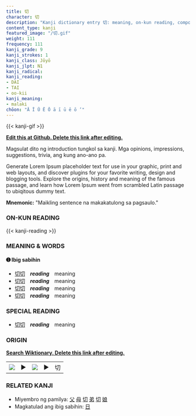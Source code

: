 ```yaml
---
title: 切
character: 切
description: "Kanji dictionary entry 切: meaning, on-kun reading, compounds, origin, related kanji"
content_type: kanji
featured_image: "/切.gif"
weight: 111
frequency: 111
kanji_grade: 9
kanji_strokes: 1
kanji_class: Jōyō
kanji_jlpt: N1
kanji_radical: 
kanji_reading: 
- DAI
- TAI
- oo-kii
kanji_meaning:
- malaki
chōon: "Ā Ī Ū Ē Ō ā ī ū ē ō ’"
---
```

[//]: # (Don't edit the line below. Kanji animated GIF code is automatically generated.)
{{< kanji-gif >}}

[//]: # (Edit below this line.)

**[Edit this at Github. Delete this link after editing.](https://github.com/tim0g/tim/tree/main/content/kanji/切/index.md)**

Magsulat dito ng introduction tungkol sa kanji. Mga opinions, impressions, suggestions, trivia, ang kung ano-ano pa.

Generate Lorem Ipsum placeholder text for use in your graphic, print and web layouts, and discover plugins for your favorite writing, design and blogging tools. Explore the origins, history and meaning of the famous passage, and learn how Lorem Ipsum went from scrambled Latin passage to ubiqitous dummy text.
 
**Mnemonic:** "Maikling sentence na makakatulong sa pagsaulo."

### ON-KUN READING

[//]: # (Don't edit the line below. ON-KUN READING code is automatically generated.)
{{< kanji-reading >}}

### MEANING & WORDS

#### ➊ **Ibig sabihin**
  - [切](../切)[切](../切)　***reading***　meaning
  - [切](../切)[切](../切)　***reading***　meaning
  - [切](../切)[切](../切)　***reading***　meaning
  - [切](../切)[切](../切)　***reading***　meaning

### SPECIAL READING
  - [切](../切)[切](../切)　***reading***　meaning

### ORIGIN

**[Search Wiktionary. Delete this link after editing.](https://wiktionary.org/wiki/切)**
<table class="kanji-table"><tr><td>
<img src="60px-切-bronze.svg.png">
</td><td>▶</td><td>
<img src="60px-切-oracle.svg.png">
</td><td>▶</td>
<td class="kanji-origin">切</td>
</tr></table>

### RELATED KANJI
- Miyembro ng pamilya: [父](../父) [母](../母) [切](../切) [弟](../弟) [切](../切) [娘](../娘)
- Magkatulad ang ibig sabihin: [日](../日)
